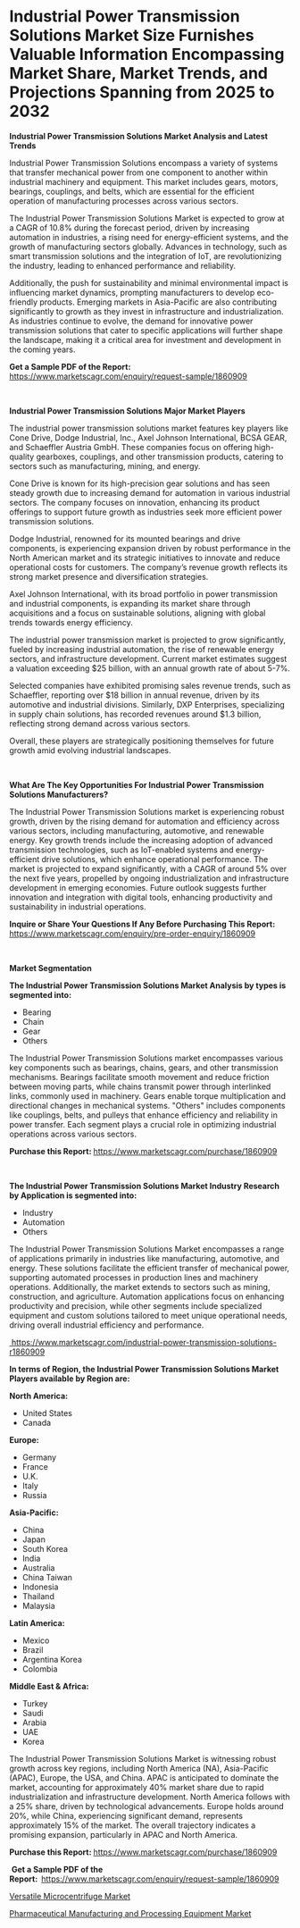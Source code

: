 <p><h1>Industrial Power Transmission Solutions Market Size Furnishes Valuable Information Encompassing Market Share, Market Trends, and Projections Spanning from 2025 to 2032</h1></p><p><strong>Industrial Power Transmission Solutions Market Analysis and Latest Trends</strong></p>
<p><p>Industrial Power Transmission Solutions encompass a variety of systems that transfer mechanical power from one component to another within industrial machinery and equipment. This market includes gears, motors, bearings, couplings, and belts, which are essential for the efficient operation of manufacturing processes across various sectors.</p><p>The Industrial Power Transmission Solutions Market is expected to grow at a CAGR of 10.8% during the forecast period, driven by increasing automation in industries, a rising need for energy-efficient systems, and the growth of manufacturing sectors globally. Advances in technology, such as smart transmission solutions and the integration of IoT, are revolutionizing the industry, leading to enhanced performance and reliability. </p><p>Additionally, the push for sustainability and minimal environmental impact is influencing market dynamics, prompting manufacturers to develop eco-friendly products. Emerging markets in Asia-Pacific are also contributing significantly to growth as they invest in infrastructure and industrialization. As industries continue to evolve, the demand for innovative power transmission solutions that cater to specific applications will further shape the landscape, making it a critical area for investment and development in the coming years.</p></p>
<p><strong>Get a Sample PDF of the Report:&nbsp;</strong> <a href="https://www.marketscagr.com/enquiry/request-sample/1860909?utm_campaign=2031&utm_medium=2&utm_source=Github&utm_content=ia&utm_term=12042025&utm_id=industrial-power-transmission-solutions">https://www.marketscagr.com/enquiry/request-sample/1860909</a></p>
<p>&nbsp;</p>
<p><strong>Industrial Power Transmission Solutions Major Market Players</strong></p>
<p><p>The industrial power transmission solutions market features key players like Cone Drive, Dodge Industrial, Inc., Axel Johnson International, BCSA GEAR, and Schaeffler Austria GmbH. These companies focus on offering high-quality gearboxes, couplings, and other transmission products, catering to sectors such as manufacturing, mining, and energy.</p><p>Cone Drive is known for its high-precision gear solutions and has seen steady growth due to increasing demand for automation in various industrial sectors. The company focuses on innovation, enhancing its product offerings to support future growth as industries seek more efficient power transmission solutions.</p><p>Dodge Industrial, renowned for its mounted bearings and drive components, is experiencing expansion driven by robust performance in the North American market and its strategic initiatives to innovate and reduce operational costs for customers. The company’s revenue growth reflects its strong market presence and diversification strategies.</p><p>Axel Johnson International, with its broad portfolio in power transmission and industrial components, is expanding its market share through acquisitions and a focus on sustainable solutions, aligning with global trends towards energy efficiency. </p><p>The industrial power transmission market is projected to grow significantly, fueled by increasing industrial automation, the rise of renewable energy sectors, and infrastructure development. Current market estimates suggest a valuation exceeding $25 billion, with an annual growth rate of about 5-7%.</p><p>Selected companies have exhibited promising sales revenue trends, such as Schaeffler, reporting over $18 billion in annual revenue, driven by its automotive and industrial divisions. Similarly, DXP Enterprises, specializing in supply chain solutions, has recorded revenues around $1.3 billion, reflecting strong demand across various sectors.</p><p>Overall, these players are strategically positioning themselves for future growth amid evolving industrial landscapes.</p></p>
<p>&nbsp;</p>
<p><strong>What Are The Key Opportunities For Industrial Power Transmission Solutions Manufacturers?</strong></p>
<p><p>The Industrial Power Transmission Solutions market is experiencing robust growth, driven by the rising demand for automation and efficiency across various sectors, including manufacturing, automotive, and renewable energy. Key growth trends include the increasing adoption of advanced transmission technologies, such as IoT-enabled systems and energy-efficient drive solutions, which enhance operational performance. The market is projected to expand significantly, with a CAGR of around 5% over the next five years, propelled by ongoing industrialization and infrastructure development in emerging economies. Future outlook suggests further innovation and integration with digital tools, enhancing productivity and sustainability in industrial operations.</p></p>
<p><strong>Inquire or Share Your Questions If Any Before Purchasing This Report:</strong> <a href="https://www.marketscagr.com/enquiry/pre-order-enquiry/1860909?utm_campaign=2031&utm_medium=2&utm_source=Github&utm_content=ia&utm_term=12042025&utm_id=industrial-power-transmission-solutions">https://www.marketscagr.com/enquiry/pre-order-enquiry/1860909</a></p>
<p>&nbsp;</p>
<p><strong>Market Segmentation</strong></p>
<p><strong>The Industrial Power Transmission Solutions Market Analysis by types is segmented into:</strong></p>
<p><ul><li>Bearing</li><li>Chain</li><li>Gear</li><li>Others</li></ul></p>
<p><p>The Industrial Power Transmission Solutions market encompasses various key components such as bearings, chains, gears, and other transmission mechanisms. Bearings facilitate smooth movement and reduce friction between moving parts, while chains transmit power through interlinked links, commonly used in machinery. Gears enable torque multiplication and directional changes in mechanical systems. "Others" includes components like couplings, belts, and pulleys that enhance efficiency and reliability in power transfer. Each segment plays a crucial role in optimizing industrial operations across various sectors.</p></p>
<p><strong>Purchase this Report:&nbsp;</strong><a href="https://www.marketscagr.com/purchase/1860909?utm_campaign=2031&utm_medium=2&utm_source=Github&utm_content=ia&utm_term=12042025&utm_id=industrial-power-transmission-solutions">https://www.marketscagr.com/purchase/1860909</a></p>
<p>&nbsp;</p>
<p><strong>The Industrial Power Transmission Solutions Market Industry Research by Application is segmented into:</strong></p>
<p><ul><li>Industry</li><li>Automation</li><li>Others</li></ul></p>
<p><p>The Industrial Power Transmission Solutions Market encompasses a range of applications primarily in industries like manufacturing, automotive, and energy. These solutions facilitate the efficient transfer of mechanical power, supporting automated processes in production lines and machinery operations. Additionally, the market extends to sectors such as mining, construction, and agriculture. Automation applications focus on enhancing productivity and precision, while other segments include specialized equipment and custom solutions tailored to meet unique operational needs, driving overall industrial efficiency and performance.</p></p>
<p><a href="https://www.marketscagr.com/industrial-power-transmission-solutions-r1860909?utm_campaign=2031&utm_medium=2&utm_source=Github&utm_content=ia&utm_term=12042025&utm_id=industrial-power-transmission-solutions">&nbsp;https://www.marketscagr.com/industrial-power-transmission-solutions-r1860909</a></p>
<p><strong>In terms of Region, the Industrial Power Transmission Solutions Market Players available by Region are:</strong></p>
<p>
    <p> <strong> North America: </strong>
        <ul>
            <li>United States</li>
            <li>Canada</li>
        </ul>
        </p> 
    <p> <strong> Europe: </strong>
        <ul>
            <li>Germany</li>
            <li>France</li>
            <li>U.K.</li>
            <li>Italy</li>
            <li>Russia</li>
        </ul>
        </p> 
    <p> <strong> Asia-Pacific: </strong>
        <ul>
            <li>China</li>
            <li>Japan</li>
            <li>South Korea</li>
            <li>India</li>
            <li>Australia</li>
            <li>China Taiwan</li>
            <li>Indonesia</li>
            <li>Thailand</li>
            <li>Malaysia</li>
        </ul>
        </p> 
    <p> <strong> Latin America: </strong>
        <ul>
            <li>Mexico</li>
            <li>Brazil</li>
            <li>Argentina Korea</li>
            <li>Colombia</li>
        </ul>
        </p> 
    <p> <strong> Middle East & Africa: </strong>
        <ul>
            <li>Turkey</li>
            <li>Saudi</li>
            <li>Arabia</li>
            <li>UAE</li>
            <li>Korea</li>
        </ul>
    </p>
    </p>
<p><p>The Industrial Power Transmission Solutions Market is witnessing robust growth across key regions, including North America (NA), Asia-Pacific (APAC), Europe, the USA, and China. APAC is anticipated to dominate the market, accounting for approximately 40% market share due to rapid industrialization and infrastructure development. North America follows with a 25% share, driven by technological advancements. Europe holds around 20%, while China, experiencing significant demand, represents approximately 15% of the market. The overall trajectory indicates a promising expansion, particularly in APAC and North America.</p></p>
<p><strong>Purchase this Report: </strong><a href="https://www.marketscagr.com/purchase/1860909?utm_campaign=2031&utm_medium=2&utm_source=Github&utm_content=ia&utm_term=12042025&utm_id=industrial-power-transmission-solutions">https://www.marketscagr.com/purchase/1860909</a></p>
<p>&nbsp;<strong>Get a Sample PDF of the Report:&nbsp;&nbsp;</strong><a href="https://www.marketscagr.com/enquiry/request-sample/1860909?utm_campaign=2031&utm_medium=2&utm_source=Github&utm_content=ia&utm_term=12042025&utm_id=industrial-power-transmission-solutions">https://www.marketscagr.com/enquiry/request-sample/1860909</a></p>
<p><strong></strong></p>
<p><p><a href="https://github.com/PeterParrish5/Market-Research-Report-List-7/blob/main/versatile-microcentrifuge-market.md?utm_campaign=2031&utm_medium=2&utm_source=Github&utm_content=ia&utm_term=12042025&utm_id=industrial-power-transmission-solutions">Versatile Microcentrifuge Market</a></p><p><a href="https://github.com/aloyoarmahvr/Market-Research-Report-List-1/blob/main/pharmaceutical-manufacturing-and-processing-equipment-market.md?utm_campaign=2031&utm_medium=2&utm_source=Github&utm_content=ia&utm_term=12042025&utm_id=industrial-power-transmission-solutions">Pharmaceutical Manufacturing and Processing Equipment Market</a></p></p>